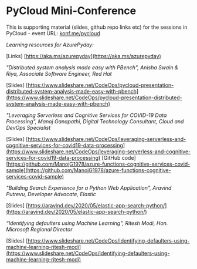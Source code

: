 # PyCloud Mini-Conference 
This is supporting material (slides, github repo links etc) for the sessions in PyCloud - event URL: [konf.me/pycloud](konf.me/pycloud)

_Learning resources for AzurePyday:_ 

[Links] [https://aka.ms/azurepyday](https://aka.ms/azurepyday)

_"Distributed system analysis made easy with PBench", Anisha Swain & Riya, Associate Software Engineer, Red Hat_

[Slides] [https://www.slideshare.net/CodeOps/pycloud-presentation-distributed-system-analysis-made-easy-with-pbench](https://www.slideshare.net/CodeOps/pycloud-presentation-distributed-system-analysis-made-easy-with-pbench)  

_"Leveraging Serverless and Cognitive Services for COVID-19 Data Processing", Manoj Ganapathi, Digital Technology Consultant, Cloud and DevOps Specialist_

[Slides] [https://www.slideshare.net/CodeOps/leveraging-serverless-and-cognitive-services-for-covid19-data-processing](https://www.slideshare.net/CodeOps/leveraging-serverless-and-cognitive-services-for-covid19-data-processing)
[GitHub code] [https://github.com/ManojG1978/azure-functions-cognitive-services-covid-sample](https://github.com/ManojG1978/azure-functions-cognitive-services-covid-sample) 

_"Building Search Experience for a Python Web Application", Aravind Putrevu, Developer Advocate, Elastic_

[Slides] [https://aravind.dev/2020/05/elastic-app-search-python/](https://aravind.dev/2020/05/elastic-app-search-python/) 

_“Identifying defaulters using Machine Learning", Ritesh Modi, Hon. Microsoft Regional Director_

[Slides] [https://www.slideshare.net/CodeOps/identifying-defaulters-using-machine-learning-ritesh-modi](https://www.slideshare.net/CodeOps/identifying-defaulters-using-machine-learning-ritesh-modi)


